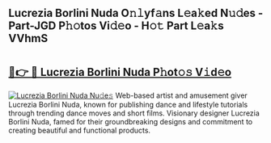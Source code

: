 ## Lucrezia Borlini Nuda O𝚗𝚕yf𝚊ns L𝚎a𝚔ed N𝚞𝚍es - Part-JGD P𝚑𝚘tos Vi𝚍𝚎o - H𝚘𝚝 Part L𝚎a𝚔s VVhmS

# <h2><a href="http://kfcctrg.oniu.top/?m=Lucrezia+Borlini+Nuda">🔗👉 🔴 Lucrezia Borlini Nuda P𝚑ot𝚘𝚜 V𝚒d𝚎o</a></h2>

[![Lucrezia Borlini Nuda Nu𝚍e𝚜](https://i.imgur.com/0qMVB7G.gif)](http://kfcctrg.oniu.top/?m=Lucrezia+Borlini+Nuda)
Web-based artist and amusement giver Lucrezia Borlini Nuda, known for publishing dance and lifestyle tutorials through trending dance moves and short films. Visionary designer Lucrezia Borlini Nuda, famed for their groundbreaking designs and commitment to creating beautiful and functional products.  
